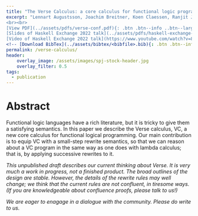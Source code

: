 ```yaml
---
title: "The Verse Calculus: a core calculus for functional logic programming"
excerpt: "Lennart Augustsson, Joachim Breitner, Koen Claessen, Ranjit Jhala, Simon Peyton Jones, Olin Shivers, Tim Sweeney, Epic Games <br><br><em>Draft, not a finished work</em>
<br><br>
[View PDF](../assets/pdfs/verse-conf.pdf){: .btn .btn--info ..btn--large}
[Slides of Haskell Exchange 2022 talk](../assets/pdfs/haskell-exchange-22.pdf){: .btn .btn--info ..btn--large}
[Video of Haskell Exchange 2022 talk](https://www.youtube.com/watch?v=832JF1o7Ck8){: .btn .btn--info ..btn--large}"
<!-- [Download BibTex](../assets/bibtex/<bibfile>.bib){: .btn .btn--info ..btn--large} -->
permalink: /verse-calculus/
header:
    overlay_image: /assets/images/spj-stock-header.jpg
    overlay_filter: 0.5
tags:
  - publication
---
```


# Abstract
<!-- this H1 (denoted by the single octothorpe before the word 'Abstract') should remain unchanged. -->
  <!-- Note: Make sure to enter at least twice to create seperate lines for the page. -->
  Functional logic languages have a rich literature, but it is tricky
  to give them a satisfying semantics.  In this paper we describe the
  Verse calculus, VC, a new core calculus for functional
  logical programming. Our main contribution is to equip VC with a
  small-step rewrite semantics, so that we can reason
  about a VC program in the same way as one does with lambda
  calculus; that is, by applying successive rewrites to it.

*This unpublished draft describes our current thinking about Verse.   It is very much a work in progress, not a finished product.  The broad outlines of the design are stable.  However, the details of the rewrite rules may well change; we think that the current rules are not  confluent, in tiresome ways.  (If you are knowledgeable about confluence proofs, please talk to us!)*

*We are eager to enagage in a dialogue with the community.  Please do write to us.*

